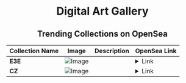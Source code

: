 <div align="center">

# Digital Art Gallery

## Trending Collections on OpenSea

| Collection Name                       | Image                                                                                     | Description                       | OpenSea Link                                                                                          |
|---------------------------------------|-------------------------------------------------------------------------------------------|-----------------------------------|--------------------------------------------------------------------------------------------------------|
| **E3E** | ![Image](https://i.seadn.io/s/raw/files/44cc17d1db0633896ce3c8d98d82c0d0.png?w=500&auto=format?w=200&auto=format) |  | <details><summary>Link</summary>[E3E](https://opensea.io/collection/e3e-1)</details> |
| **CZ** | ![Image](https://i.seadn.io/s/raw/files/7e6c31a608db9fafa756176e730da0d3.png?w=500&auto=format?w=200&auto=format) |  | <details><summary>Link</summary>[CZ](https://opensea.io/collection/cz-92)</details> |

</div>